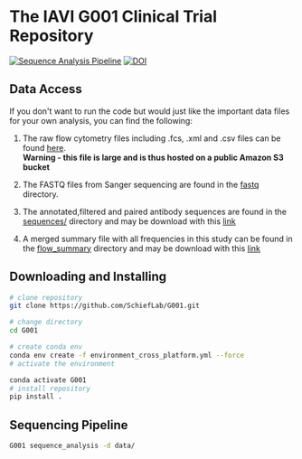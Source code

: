 # The IAVI G001 Clinical Trial Repository

[![Sequence Analysis Pipeline](https://github.com/SchiefLab/G001/workflows/Sequence%20Analysis%20Pipeline/badge.svg)](https://github.com/SchiefLab/G001/actions/workflows/integration.yml)
[![DOI](https://zenodo.org/badge/517925817.svg)](https://zenodo.org/badge/latestdoi/517925817)

## Data Access

If you don't want to run the code but would just like the important data files for your own analysis, you can find the following: 

1. The raw flow cytometry files including .fcs, .xml and .csv files can be found [here](https://iavig001public.s3.us-west-2.amazonaws.com/raw_flow.tgz).
   <br> **Warning - this file is large and is thus hosted on a public Amazon S3 bucket**

2. The FASTQ files from Sanger sequencing are found in the [fastq](data/sequence/fastq) directory.

3. The annotated,filtered and paired antibody sequences are found in the [sequences/](data/figures/sequences/) directory and may be download with this [link](https://github.com/SchiefLab/G001/raw/main/data/figures/sequences/unblinded_sequences.csv.gz)

4. A merged summary file with all frequencies in this study can be found in the [flow_summary](data/figures/flow_summary) directory and may be download with this [link](https://github.com/SchiefLab/G001/raw/main/data/figures/flow_summary/flow_and_sequences.csv.gz)

## Downloading and Installing

<!-- You may need git lfs in order to download the large files associated with this repository. You can download git lfs from [here](https://git-lfs.github.com/). -->

<!-- Once you have git lfs installed, you can clone the repository with the following command: -->

```bash
# clone repository
git clone https://github.com/SchiefLab/G001.git

# change directory
cd G001

# create conda env
conda env create -f environment_cross_platform.yml --force
# activate the environment

conda activate G001
# install repository
pip install .

```
<!-- # git lfs pull -->


## Sequencing Pipeline

```bash
G001 sequence_analysis -d data/
```
